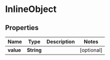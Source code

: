 

# InlineObject

## Properties

Name | Type | Description | Notes
------------ | ------------- | ------------- | -------------
**value** | **String** |  |  [optional]



